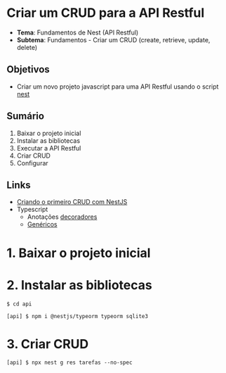 # Criar um CRUD para a API Restful
- **Tema**: Fundamentos de Nest (API Restful)
- **Subtema**: Fundamentos - Criar um CRUD (create, retrieve, update, delete)

## Objetivos
- Criar um novo projeto javascript para uma API Restful usando o script [nest](https://nestjs.com/)


## Sumário
1. Baixar o projeto inicial
2. Instalar as bibliotecas
3. Executar a API Restful
4. Criar CRUD
5. Configurar 

## Links
- [Criando o primeiro CRUD com NestJS](https://www.treinaweb.com.br/blog/criando-o-primeiro-crud-com-nestjs)
- Typescript
  - Anotações [decoradores](https://www.typescriptlang.org/docs/handbook/decorators.html#decorators)
  - [Genéricos](https://www.typescriptlang.org/docs/handbook/2/generics.html)

# 1. Baixar o projeto inicial

# 2. Instalar as bibliotecas
```console
$ cd api

[api] $ npm i @nestjs/typeorm typeorm sqlite3
```

# 3. Criar CRUD
```console
[api] $ npx nest g res tarefas --no-spec

```


